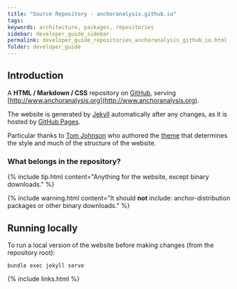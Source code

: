 ```yaml
---
title: "Source Repository - anchoranalysis.github.io"
tags:
keywords: architecture, packages, repositories
sidebar: developer_guide_sidebar
permalink: developer_guide_repositories_anchoranalysis_github_io.html
folder: developer_guide
---
```


## Introduction

A **HTML / Markdown / CSS** repository on [GitHub](https://github.com/anchoranalysis/anchoranalysis.github.io), serving [http://www.anchoranalysis.org](http://www.anchoranalysis.org).

The website is generated by [Jekyll](https://jekyllrb.com/docs/github-pages/) automatically after any changes, as it is hosted by [GitHub Pages](https://pages.github.com/).

Particular thanks to [Tom Johnson](https://idratherbewriting.com/aboutme/) who authored the [theme](https://idratherbewriting.com/documentation-theme-jekyll/index.html) that determines the style and much of the structure of the website.

### What belongs in the repository?

{% include tip.html content="Anything for the website, except binary downloads." %}

{% include warning.html content="It should **not** include: anchor-distribution packages or other binary downloads." %}

## Running locally

To run a local version of the website before making changes (from the repository root):

```shell
bundle exec jekyll serve
```

{% include links.html %}
